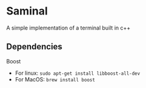 # Saminal
A simple implementation of a terminal built in c++

## Dependencies
Boost
- For linux: `sudo apt-get install libboost-all-dev`
- For MacOS: `brew install boost`